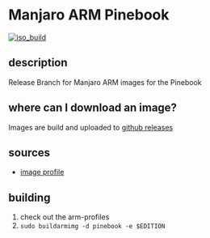 # Manjaro ARM Pinebook
[![iso_build](https://github.com/manjaro-arm/pinebook-images/workflows/image_build/badge.svg)](https://github.com/manjaro-arm/pinebook-images/actions)

## description

Release Branch for Manjaro ARM images for the Pinebook

## where can I download an image?

Images are build and uploaded to [github releases](https://github.com/manjaro-arm/pinebook-images/releases)

## sources

- [image profile](https://github.com/manjaro-pinephone/arm-profiles)

## building

1. check out the arm-profiles
2. `sudo buildarmimg -d pinebook -e $EDITION`
